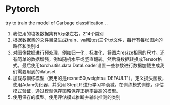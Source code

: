 # Pytorch
try to train the model of Garbage classification...

1. 我使用的垃圾数据集有5万张左右，214个类别
2. 根据数据集的文件目录生成train、val和test三个txt文件，每行有每张图片的路径和类别id
3. 对图像数据进行预处理，例如归一化，标准化，将图片resize相同的尺寸。还有简单的数据增强，例如随机水平或竖直翻转。然后将数据转换成Tensor格式。最后使用torch.utils.data.DataLoader设置一些参数进行数据加载生成我们需要用到的dataset
4. 加载与训练模型（我用的是resnet50,weights='DEFAULT'），定义损失函数，使用Adam优化器，并采用 StepLR 进行学习率衰减。在训练模式训练，评估模式验证，通过模型保存策略保存正确率最高的模型。
5. 使用保存的模型。使用评估模式推断并输出推测的类别
